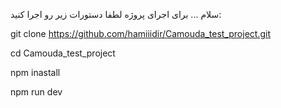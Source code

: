 سلام ... برای اجرای پروژه لطفا دستورات زیر رو اجرا کنید:

  git clone https://github.com/hamiiidir/Camouda_test_project.git

  cd Camouda_test_project

  npm inastall

  npm run dev
